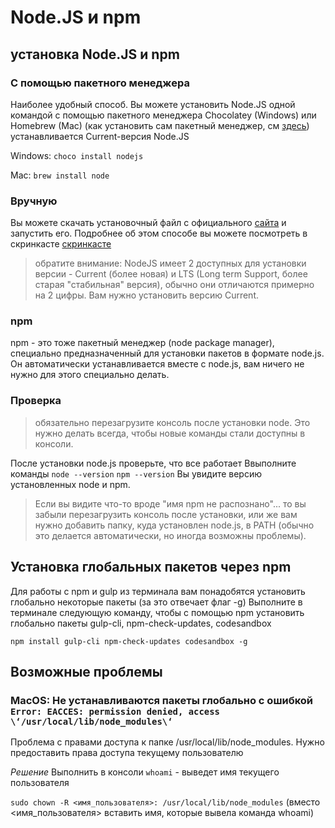 # Node.JS и npm

## установка Node.JS и npm

### С помощью пакетного менеджера

Наиболее удобный способ.
Вы можете установить Node.JS одной командой с помощью пакетного менеджера Chocolatey (Windows) или Homebrew (Mac)
(как установить сам пакетный менеджер, см [здесь](https://github.com/cyberbiont/environment_setup/blob/master/Environment%20setup.md#%D1%83%D1%81%D1%82%D0%B0%D0%BD%D0%BE%D0%B2%D0%BA%D0%B0-%D0%BF%D0%B0%D0%BA%D0%B5%D1%82%D0%BD%D0%BE%D0%B3%D0%BE-%D0%BC%D0%B5%D0%BD%D0%B5%D0%B4%D0%B6%D0%B5%D1%80%D0%B0-%D0%B4%D0%BB%D1%8F-os))
устанавливается Current-версия Node.JS

Windows:
`choco install nodejs`

Mac:
`brew install node`

### Вручную

Вы можете скачать установочный файл с официального [сайта](https://nodejs.org/en/) и запустить его.
Подробнее об этом способе вы можете посмотреть в скринкасте
[скринкасте](https://www.youtube.com/watch?v=-9cCzS5da5M&feature=youtu.be)

> обратите внимание: NodeJS имеет 2 доступных для установки версии - Current (более новая) и LTS (Long term Support, более старая "стабильная" версия), обычно они отличаются примерно на 2 цифры. Вам нужно установить версию Current.

### npm

npm - это тоже пакетный менеджер (node package manager), специально предназначенный для установки пакетов в формате node.js.
Он автоматически устанавливается вместе с node.js, вам ничего не нужно для этого специально делать.

### Проверка

> обязательно перезагрузите консоль после установки node. Это нужно делать всегда, чтобы новые команды стали доступны в консоли.

После установки node.js проверьте, что все работает
Ввыполните команды
`node --version`
`npm --version`
Вы увидите версию установленных node и npm.

> Если вы видите что-то вроде "имя npm не распознано"... то вы забыли перезагрузить консоль после установки, или же вам нужно добавить папку, куда установлен node.js, в PATH (обычно это делается автоматически, но иногда возможны проблемы).

## Установка глобальных пакетов через npm

Для работы с npm и gulp из терминала вам понадобятся установить глобально некоторые пакеты (за это отвечает флаг -g)
Выполните в терминале следующую команду, чтобы с помощью npm установить глобально пакеты gulp-cli, npm-check-updates, codesandbox

`npm install gulp-cli npm-check-updates codesandbox -g`

## Возможные проблемы

### MacOS: Не устанавливаются пакеты глобально с ошибкой `Error: EACCES: permission denied, access \‘/usr/local/lib/node_modules\‘`

Проблема с правами доступа к папке /usr/local/lib/node_modules.
Нужно предоставить права доступа текущему пользователю

_Решение_
Выполнить в консоли
`whoami` - выведет имя текущего пользователя

`sudo chown -R <имя_пользователя>: /usr/local/lib/node_modules`
(вместо <имя_пользователя> вставить имя, которые вывела команда whoami)
